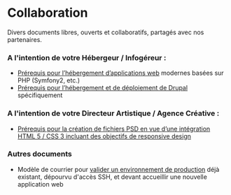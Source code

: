 Collaboration
=============

Divers documents libres, ouverts et collaboratifs, partagés avec nos partenaires.


### A l'intention de votre Hébergeur / Infogéreur :

* [Prérequis pour l’hébergement d’applications web](Prerequis-pour-l-hebergement-d-applications-web.md) modernes basées sur PHP (Symfony2, etc.)
* [Prérequis pour l’hébergement et de déploiement de Drupal](Prerequis-pour-le-deploiement-de-Drupal.md) spécifiquement

### A l'intention de votre Directeur Artistique / Agence Créative :

* [Prérequis pour la création de fichiers PSD en vue d’une intégration HTML 5 / CSS 3 incluant des objectifs de responsive design](Prerequis-pour-la-creation-de-PSD.md)
 
### Autres documents

* Modèle de courrier pour [valider un environnement de production](Conf-de-prod.md) déjà existant, dépourvu d'accès SSH, et devant accueillir une nouvelle application web

